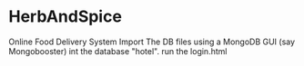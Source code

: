 # HerbAndSpice
Online Food Delivery System
Import The DB files using a MongoDB GUI (say Mongobooster) int the database "hotel".
run the login.html
